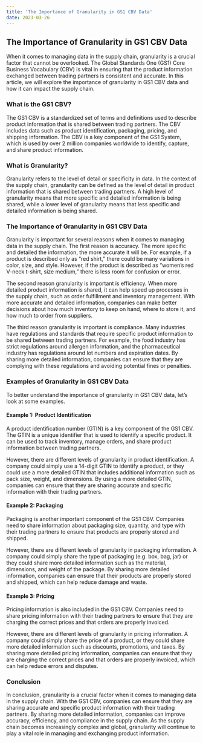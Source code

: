 ```yaml
---
title: 'The Importance of Granularity in GS1 CBV Data'
date: 2023-03-26
---
```


## The Importance of Granularity in GS1 CBV Data

When it comes to managing data in the supply chain, granularity is a crucial factor that cannot be overlooked. The Global Standards One (GS1) Core Business Vocabulary (CBV) is vital in ensuring that the product information exchanged between trading partners is consistent and accurate. In this article, we will explore the importance of granularity in GS1 CBV data and how it can impact the supply chain.

### What is the GS1 CBV?

The GS1 CBV is a standardized set of terms and definitions used to describe product information that is shared between trading partners. The CBV includes data such as product identification, packaging, pricing, and shipping information. The CBV is a key component of the GS1 System, which is used by over 2 million companies worldwide to identify, capture, and share product information.

### What is Granularity?

Granularity refers to the level of detail or specificity in data. In the context of the supply chain, granularity can be defined as the level of detail in product information that is shared between trading partners. A high level of granularity means that more specific and detailed information is being shared, while a lower level of granularity means that less specific and detailed information is being shared.

### The Importance of Granularity in GS1 CBV Data

Granularity is important for several reasons when it comes to managing data in the supply chain. The first reason is accuracy. The more specific and detailed the information, the more accurate it will be. For example, if a product is described only as “red shirt,” there could be many variations in color, size, and style. However, if the product is described as “women’s red V-neck t-shirt, size medium,” there is less room for confusion or error.

The second reason granularity is important is efficiency. When more detailed product information is shared, it can help speed up processes in the supply chain, such as order fulfillment and inventory management. With more accurate and detailed information, companies can make better decisions about how much inventory to keep on hand, where to store it, and how much to order from suppliers.

The third reason granularity is important is compliance. Many industries have regulations and standards that require specific product information to be shared between trading partners. For example, the food industry has strict regulations around allergen information, and the pharmaceutical industry has regulations around lot numbers and expiration dates. By sharing more detailed information, companies can ensure that they are complying with these regulations and avoiding potential fines or penalties.

### Examples of Granularity in GS1 CBV Data

To better understand the importance of granularity in GS1 CBV data, let’s look at some examples.

#### Example 1: Product Identification

A product identification number (GTIN) is a key component of the GS1 CBV. The GTIN is a unique identifier that is used to identify a specific product. It can be used to track inventory, manage orders, and share product information between trading partners.

However, there are different levels of granularity in product identification. A company could simply use a 14-digit GTIN to identify a product, or they could use a more detailed GTIN that includes additional information such as pack size, weight, and dimensions. By using a more detailed GTIN, companies can ensure that they are sharing accurate and specific information with their trading partners.

#### Example 2: Packaging

Packaging is another important component of the GS1 CBV. Companies need to share information about packaging size, quantity, and type with their trading partners to ensure that products are properly stored and shipped.

However, there are different levels of granularity in packaging information. A company could simply share the type of packaging (e.g. box, bag, jar) or they could share more detailed information such as the material, dimensions, and weight of the package. By sharing more detailed information, companies can ensure that their products are properly stored and shipped, which can help reduce damage and waste.

#### Example 3: Pricing

Pricing information is also included in the GS1 CBV. Companies need to share pricing information with their trading partners to ensure that they are charging the correct prices and that orders are properly invoiced.

However, there are different levels of granularity in pricing information. A company could simply share the price of a product, or they could share more detailed information such as discounts, promotions, and taxes. By sharing more detailed pricing information, companies can ensure that they are charging the correct prices and that orders are properly invoiced, which can help reduce errors and disputes.

### Conclusion

In conclusion, granularity is a crucial factor when it comes to managing data in the supply chain. With the GS1 CBV, companies can ensure that they are sharing accurate and specific product information with their trading partners. By sharing more detailed information, companies can improve accuracy, efficiency, and compliance in the supply chain. As the supply chain becomes increasingly complex and global, granularity will continue to play a vital role in managing and exchanging product information.
